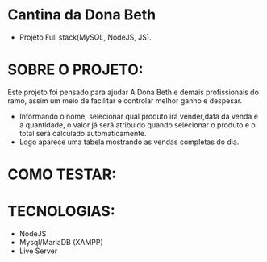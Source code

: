 # Cantina da Dona Beth


* Projeto Full stack(MySQL, NodeJS, JS).

# SOBRE O PROJETO:

Este projeto foi pensado para ajudar A Dona Beth e demais profissionais do ramo, assim um meio de facilitar e controlar melhor ganho e despesar.

* Informando o nome, selecionar qual produto irá vender,data da venda e a quantidade, o valor já será atribuido quando selecionar o produto e o total será calculado automaticamente.
* Logo aparece uma tabela mostrando as vendas completas do dia.

# COMO TESTAR:



# TECNOLOGIAS:

* NodeJS
* Mysql/MariaDB (XAMPP)
* Live Server

